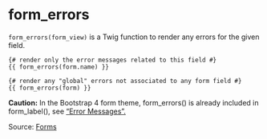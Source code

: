 # form_errors

`form_errors(form_view)` is a Twig function to render any errors for the given field.
```twig
{# render only the error messages related to this field #} 
{{ form_errors(form.name) }}
```
```twig
{# render any "global" errors not associated to any form field #} 
{{ form_errors(form) }}
```
<p class="warning">
<strong>Caution:</strong>
In the Bootstrap 4 form theme, form_errors() is already included in form_label(),
see <a href="https://symfony.com/doc/current/form/bootstrap4.html#reference-forms-bootstrap4-error-messages">“Error
Messages”.</a>
</p>

Source: [Forms](https://symfony.com/doc/current/form/form_customization.html#form-errors-form-view)
